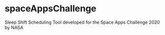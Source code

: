 # spaceAppsChallenge
Sleep Shift Scheduling Tool developed for the Space Apps Challenge 2020 by NASA
